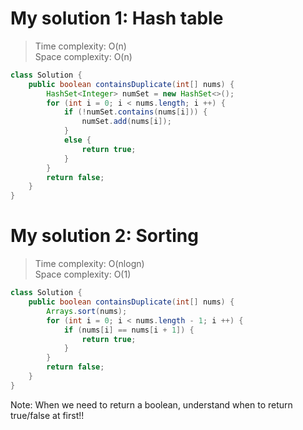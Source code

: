 # My solution 1: Hash table
> Time complexity: O(n) <br> Space complexity: O(n)
```Java
class Solution {
    public boolean containsDuplicate(int[] nums) {
        HashSet<Integer> numSet = new HashSet<>();
        for (int i = 0; i < nums.length; i ++) {
            if (!numSet.contains(nums[i])) {
                numSet.add(nums[i]);
            }
            else {
                return true;
            }
        }
        return false;
    }
}
```
# My solution 2: Sorting
> Time complexity: O(nlogn) <br> Space complexity: O(1)
```Java
class Solution {
    public boolean containsDuplicate(int[] nums) {
        Arrays.sort(nums);
        for (int i = 0; i < nums.length - 1; i ++) {
            if (nums[i] == nums[i + 1]) {
                return true;
            }
        }
        return false;
    }
}
```
Note: When we need to return a boolean, understand when to return true/false at first!!
